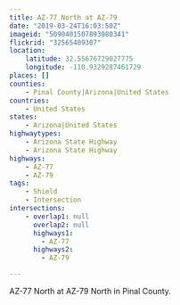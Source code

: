 ```yaml
---
title: AZ-77 North at AZ-79
date: "2019-03-24T16:03:50Z"
imageid: "5090401507893080341"
flickrid: "32565409307"
location:
    latitude: 32.55676729027775
    longitude: -110.9329287461729
places: []
counties:
    - Pinal County|Arizona|United States
countries:
    - United States
states:
    - Arizona|United States
highwaytypes:
    - Arizona State Highway
    - Arizona State Highway
highways:
    - AZ-77
    - AZ-79
tags:
    - Shield
    - Intersection
intersections:
    - overlap1: null
      overlap2: null
      highways1:
        - AZ-77
      highways2:
        - AZ-79

---
```

AZ-77 North at AZ-79 North in Pinal County.